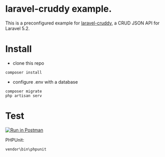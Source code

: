 # laravel-cruddy example.
This is a preconfigured example for [laravel-cruddy](https://github.com/Askedio/laravel-Cruddy), a CRUD JSON API for Laravel 5.2.


# Install
* clone this repo

~~~
composer install
~~~

* configure .env with a database

~~~
composer migrate
php artisan serv
~~~

# Test

[![Run in Postman](https://run.pstmn.io/button.svg)](https://www.getpostman.com/run-collection/f67615f76d74506553d6)


PHPUnit:
~~~
vendor\bin\phpunit
~~~


